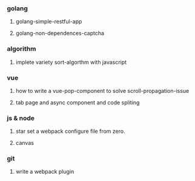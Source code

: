 ### golang

1. golang-simple-restful-app

1. golang-non-dependences-captcha 

### algorithm

1. implete variety sort-algorthm with javascript

### vue

1. how to write a vue-pop-component to solve scroll-propagation-issue

1. tab page and async component and code spliting

### js & node

1. star set a webpack configure file from zero.

1. canvas

### git

1. write a webpack plugin